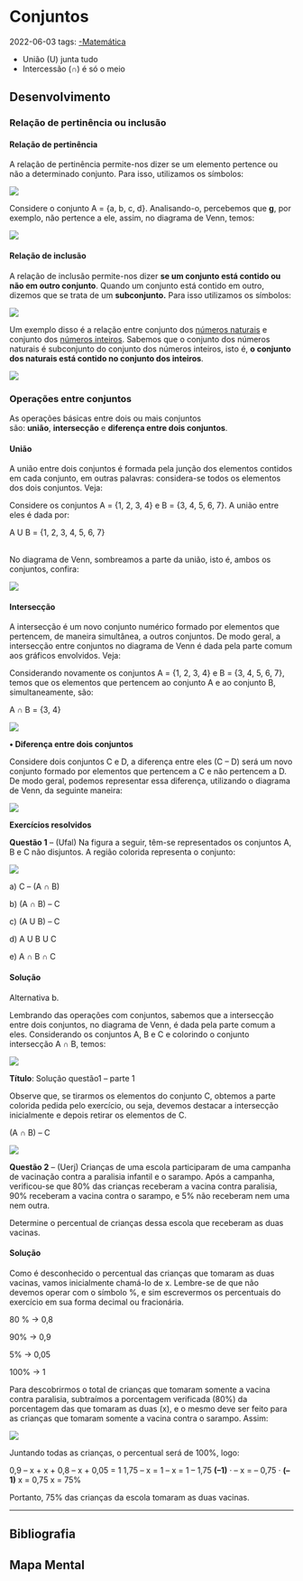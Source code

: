 # Conjuntos
2022-06-03
tags: [-Matemática](../-Matemática.md)

* União (U) junta tudo 
* Intercessão (∩) é só o meio

## Desenvolvimento

### Relação de pertinência ou inclusão
#### Relação de pertinência

A relação de pertinência permite-nos dizer se um elemento pertence ou não a determinado conjunto. Para isso, utilizamos os símbolos:

![](https://s1.static.brasilescola.uol.com.br/img/2019/12/pertence-nao-pertence-exemplo(2).jpg)

Considere o conjunto A = {a, b, c, d}. Analisando-o, percebemos que **g**, por exemplo, não pertence a ele, assim, no diagrama de Venn, temos:

![](https://s5.static.brasilescola.uol.com.br/img/2019/12/pertence-nao-pertence.jpg)

#### Relação de inclusão

A relação de inclusão permite-nos dizer **se um conjunto está contido ou não em outro conjunto**. Quando um conjunto está contido em outro, dizemos que se trata de um **subconjunto.** Para isso utilizamos os símbolos:

![](https://s5.static.brasilescola.uol.com.br/img/2019/12/contido-nao-contido.png)

Um exemplo disso é a relação entre conjunto dos [números naturais](https://brasilescola.uol.com.br/matematica/numeros-naturais.htm) e conjunto dos [números inteiros](https://brasilescola.uol.com.br/matematica/numeros-inteiros.htm). Sabemos que o conjunto dos números naturais é subconjunto do conjunto dos números inteiros, isto é, **o conjunto dos naturais está contido no conjunto dos inteiros**.

![](https://s2.static.brasilescola.uol.com.br/img/2019/12/pertinencia-exemplo.jpg)

### Operações entre conjuntos

As operações básicas entre dois ou mais conjuntos são: **união**, **intersecção** e **diferença entre dois conjuntos**.

#### União

A união entre dois conjuntos é formada pela junção dos elementos contidos em cada conjunto, em outras palavras: considera-se todos os elementos dos dois conjuntos. Veja:

Considere os conjuntos A = {1, 2, 3, 4} e B = {3, 4, 5, 6, 7}. A união entre eles é dada por:

A U B = {1, 2, 3, 4, 5, 6, 7}  
 

No diagrama de Venn, sombreamos a parte da união, isto é, ambos os conjuntos, confira:

![](https://s2.static.brasilescola.uol.com.br/img/2019/12/exemplo-de-uniao.jpg)

#### Intersecção

A intersecção é um novo conjunto numérico formado por elementos que pertencem, de maneira simultânea, a outros conjuntos. De modo geral, a intersecção entre conjuntos no diagrama de Venn é dada pela parte comum aos gráficos envolvidos. Veja:

Considerando novamente os conjuntos A = {1, 2, 3, 4} e B = {3, 4, 5, 6, 7}, temos que os elementos que pertencem ao conjunto A e ao conjunto B, simultaneamente, são:

A ∩ B = {3, 4}

![](https://s5.static.brasilescola.uol.com.br/img/2019/12/exemplo-interseccao)

**• Diferença entre dois conjuntos**

Considere dois conjuntos C e D, a diferença entre eles (C – D) será um novo conjunto formado por elementos que pertencem a C e não pertencem a D. De modo geral, podemos representar essa diferença, utilizando o diagrama de Venn, da seguinte maneira:

![](https://s1.static.brasilescola.uol.com.br/img/2019/12/diferenca-entre-dois-conjuntos(2).jpg)

**Exercícios resolvidos**

**Questão 1** – (Ufal) Na figura a seguir, têm-se representados os conjuntos A, B e C não disjuntos. A região colorida representa o conjunto:

![](https://s3.static.brasilescola.uol.com.br/img/2019/12/figura-questao-1(1).jpg)

a) C – (A ∩ B)

b) (A ∩ B) – C

c) (A U B) – C

d) A U B U C

e) A ∩ B ∩ C

#### Solução

Alternativa b.

Lembrando das operações com conjuntos, sabemos que a intersecção entre dois conjuntos, no diagrama de Venn, é dada pela parte comum a eles. Considerando os conjuntos A, B e C e colorindo o conjunto intersecção A ∩ B, temos:

![](https://s2.static.brasilescola.uol.com.br/img/2019/12/solucao-questao-1-parte-1-venn.jpg)

**Título**: Solução questão1 – parte 1

Observe que, se tirarmos os elementos do conjunto C, obtemos a parte colorida pedida pelo exercício, ou seja, devemos destacar a intersecção inicialmente e depois retirar os elementos de C.

(A ∩ B) – C

![](https://s4.static.brasilescola.uol.com.br/img/2019/12/diagrama-solucao1-parte2.jpg)

**Questão 2** – (Uerj) Crianças de uma escola participaram de uma campanha de vacinação contra a paralisia infantil e o sarampo. Após a campanha, verificou-se que 80% das crianças receberam a vacina contra paralisia, 90% receberam a vacina contra o sarampo, e 5% não receberam nem uma nem outra.

Determine o percentual de crianças dessa escola que receberam as duas vacinas.

#### Solução

Como é desconhecido o percentual das crianças que tomaram as duas vacinas, vamos inicialmente chamá-lo de x. Lembre-se de que não devemos operar com o símbolo %, e sim escrevermos os percentuais do exercício em sua forma decimal ou fracionária.

80 % → 0,8

90% → 0,9

5% → 0,05

100% → 1

Para descobrirmos o total de crianças que tomaram somente a vacina contra paralisia, subtraímos a porcentagem verificada (80%) da porcentagem das que tomaram as duas (x), e o mesmo deve ser feito para as crianças que tomaram somente a vacina contra o sarampo. Assim:

![](https://s4.static.brasilescola.uol.com.br/img/2019/12/diagrama-solucao-questao2(1).jpg)

Juntando todas as crianças, o percentual será de 100%, logo:

0,9 – x + x + 0,8 – x + 0,05 = 1
1,75 – x = 1
– x = 1 – 1,75
**(–1)** · – x = – 0,75 · **(–1)**
x = 0,75
x = 75%

Portanto, 75% das crianças da escola tomaram as duas vacinas.


-------------------------------------------------------
## Bibliografia
## Mapa Mental